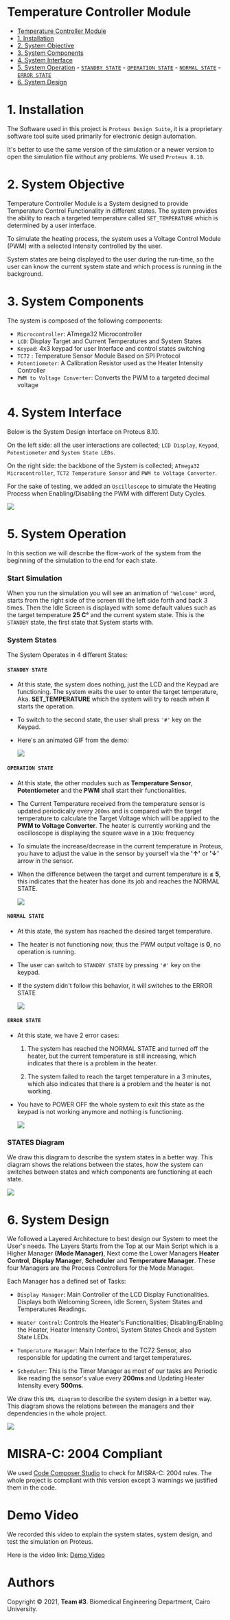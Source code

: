 # Temperature Controller Module

- [Temperature Controller Module](#temperature-controller-module)
- [1. Installation](#1-installation)
- [2. System Objective](#2-system-objective)
- [3. System Components](#3-system-components)
- [4. System Interface](#4-system-interface)
- [5. System Operation](#5-system-operation)
      - [`STANDBY STATE`](#standby-state)
      - [`OPERATION STATE`](#operation-state)
      - [`NORMAL STATE`](#normal-state)
      - [`ERROR STATE`](#error-state)
- [6. System Design](#6-system-design)

<!-- Installation -->
<!--<h1 id="installation">Installation</h1>-->

# 1. Installation

The Software used in this project is `Proteus Design Suite`, it is a proprietary software tool suite used primarily for electronic design automation.

It's better to use the same version of the simulation or a newer version to open the simulation file without any problems. We used `Proteus 8.10`.


<!-- System Objective -->
<!--<h1 id="system-objective">System Objective</h1>-->
# 2. System Objective

Temperature Controller Module is a System designed to provide Temperature Control Functionality in different states. The system provides the ability to reach a targeted temperature called `SET_TEMPERATURE` which is determined by a user interface.

To simulate the heating process, the system uses a Voltage Control Module (PWM) with a selected Intensity controlled by the user.

System states are being displayed to the user during the run-time, so the user can know the current system state and which process is running in the background.

<!-- System Components -->
<!--<h1 id="system-components">System Components</h1>-->
# 3. System Components

The system is composed of the following components:
- `Microcontroller`: ATmega32 Microcontroller
- `LCD`: Display Target and Current Temperatures and System States
- `Keypad`: 4x3 keypad for user Interface and control states switching
- `TC72` : Temperature Sensor Module Based on SPI Protocol
- `Potentiometer`: A Calibration Resistor used as the Heater Intensity Controller
- `PWM to Voltage Converter`: Converts the PWM to a targeted decimal voltage

<!-- System Interface -->
<!--<h1 id="system-interface">System Interface</h1>-->
# 4. System Interface

Below is the System Design Interface on Proteus 8.10.

On the left side: all the user interactions are collected; `LCD Display`, `Keypad`, `Potentiometer` and `System State LEDs`. 

On the right side: the backbone of the System is collected; `ATmega32 Microcontroller`, `TC72 Temperature Sensor` and `PWM to Voltage Converter`. 

For the sake of testing, we added an `Oscilloscope` to simulate the Heating Process when Enabling/Disabling the PWM with different Duty Cycles.

<img src="resources/System_Simulation.png"/>

<!-- System Operation -->
<!--<h1 id="system-operation">System Operation</h1>-->
# 5. System Operation

In this section we will describe the flow-work of the system from the beginning of the simulation to the end for each state.

<h3>Start Simulation</h3>

When you run the simulation you will see an animation of `"Welcome"` word, starts from the right side of the screen till the left side forth and back 3 times. Then the Idle Screen is displayed with some default values such as the target temperature **25 C&deg;** and the current system state. This is the `STANDBY` state, the first state that System starts with.

<h3>System States</h3>

The System Operates in 4 different States: 

#### `STANDBY STATE`

- At this state, the system does nothing, just the LCD and the Keypad are functioning. The system waits the user to enter the target temperature, Aka. **SET_TEMPERATURE** which the system will try to reach when it starts the operation.

- To switch to the second state, the user shall press `'#'` key on the Keypad.

- Here's an animated GIF from the demo:

    <img src="resources/Welcome_Screen.gif"/>


#### `OPERATION STATE`

- At this state, the other modules such as **Temperature Sensor**, **Potentiometer** and the **PWM** shall start their functionalities.

- The Current Temperature received from the temperature sensor is updated periodically every `200ms` and is compared with the target temperature to calculate the Target Voltage which will be applied to the **PWM to Voltage Converter**. The heater is currently working and the oscilloscope is displaying the square wave in a `1KHz` frequency 

- To simulate the increase/decrease in the current temperature in Proteus, you have to adjust the value in the sensor by yourself via the  **'&#8593;'** or **'&#8595;'** arrow in the sensor.

- When the difference between the target and current temperature is **&leq;** **5**, this indicates that the heater has done its job and reaches the NORMAL STATE. 

    <img src="resources/Operation_State.gif"/>

#### `NORMAL STATE`

- At this state, the system has reached the desired target temperature.

- The heater is not functioning now, thus the PWM output voltage is **0**, no operation is running.

- The user can switch to `STANDBY STATE` by pressing `'#'` key on the keypad.

- If the system didn't follow this behavior, it will switches to the ERROR STATE

    <img src="resources/Normal_State.gif"/>

#### `ERROR STATE`

- At this state, we have 2 error cases:
    1. The system has reached the NORMAL STATE and turned off the heater, but the current temperature is still increasing, which indicates that there is a problem in the heater. 
    
    2. The system failed to reach the target temperature in a 3 minutes, which also indicates that there is a problem and the heater is not working.
    
- You have to POWER OFF the whole system to exit this state as the keypad is not working anymore and nothing is functioning.

    <img src="resources/Error_State.gif"/>


<h3>STATES Diagram</h3>

We draw this diagram to describe the system states in a better way. This diagram shows the relations between the states, how the system can switches between states and which components are functioning at each state. 

<img src="resources/System_States_Diagram.png"/>


<!-- System Design -->
<!--<h1 id="system-design">System Design</h1>-->
# 6. System Design

We followed a Layered Architecture to best design our System to meet the User's needs. The Layers Starts from the Top at our Main Script which is a Higher Manager **(Mode Manager)**, Next come the Lower Managers **Heater Control**, **Display Manager**, **Scheduler** and **Temperature Manager**. These four Managers are the Process Controllers for the Mode Manager.

Each Manager has a defined set of Tasks:

- `Display Manager`: Main Controller of the LCD Display Functionalities. Displays both Welcoming Screen, Idle Screen, System States and Temperatures Readings.

- `Heater Control`: Controls the Heater's Functionalities; Disabling/Enabling the Heater, Heater Intensity Control, System States Check and System State LEDs.

- `Temperature Manager`: Main Interface to the TC72 Sensor, also responsible for updating the current and target temperatures.

- `Scheduler`: This is the Timer Manager as most of our tasks are Periodic like reading the sensor's value every **200ms** and Updating Heater Intensity every **500ms**.

We draw this `UML diagram` to describe the system design in a better way. This diagram shows the relations between the managers and their dependencies in the whole project.

<img src="resources/System_Design.png" />

<!-- MISRA-C: 2004 Compliant -->
<h1 id="system-design">MISRA-C: 2004 Compliant</h1>


We used <a href="https://www.ti.com/tool/CCSTUDIO" target="_blank">Code Composer Studio</a> to check for MISRA-C: 2004 rules. The whole project is compliant with this version except 3 warnings we justified them in the code.

<!-- Demo Video -->
<h1 id="demo-video">Demo Video</h1>

We recorded this video to explain the system states, system design, and test the simulation on Proteus.

Here is the video link: <a href="https://www.youtube.com/watch?v=IQxDjfwDjPM" target="_blank">Demo Video</a>

<!-- License -->
<h1>Authors</h1>

Copyright © 2021, **Team #3**. Biomedical Engineering Department, Cairo University.